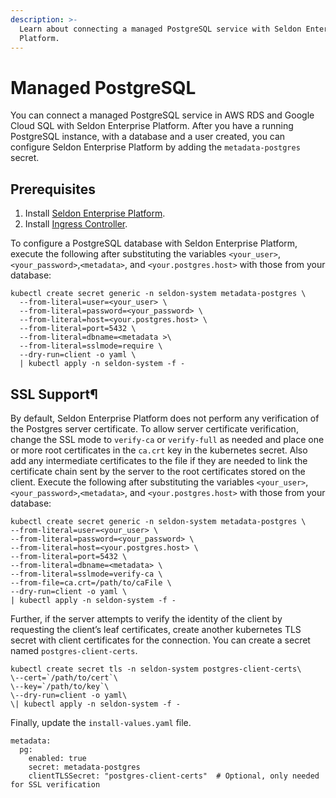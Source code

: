 ```yaml
---
description: >-
  Learn about connecting a managed PostgreSQL service with Seldon Enterprise
  Platform.
---
```


# Managed PostgreSQL

You can connect a managed PostgreSQL service in AWS RDS and Google Cloud SQL with Seldon Enterprise Platform. After you have a running PostgreSQL instance, with a database and a user created, you can configure Seldon Enterprise Platform by adding the `metadata-postgres` secret. 

## Prerequisites

1. Install [Seldon Enterprise Platform](../seldon-enterprise-platform.md).
2. Install [Ingress Controller](../ingress-controller/).

To configure a PostgreSQL database with Seldon Enterprise Platform, execute the following after substituting the variables `<your_user>`, `<your_password>`,`<metadata>`, and `<your.postgres.host>` with those from your database:

```
kubectl create secret generic -n seldon-system metadata-postgres \
  --from-literal=user=<your_user> \
  --from-literal=password=<your_password> \
  --from-literal=host=<your.postgres.host> \
  --from-literal=port=5432 \
  --from-literal=dbname=<metadata >\
  --from-literal=sslmode=require \
  --dry-run=client -o yaml \
  | kubectl apply -n seldon-system -f -
```

## SSL Support¶

By default, Seldon Enterprise Platform does not perform any verification of the Postgres server certificate. To allow server certificate verification, change the SSL mode to `verify-ca` or `verify-full` as needed and place one or more root certificates in the `ca.crt` key in the kubernetes secret. Also add any intermediate certificates to the file if they are needed to link the certificate chain sent by the server to the root certificates stored on the client. Execute the following after substituting the variables `<your_user>`, `<your_password>`,`<metadata>`, and `<your.postgres.host>` with those from your database:

```
kubectl create secret generic -n seldon-system metadata-postgres \
--from-literal=user=<your_user> \
--from-literal=password=<your_password> \
--from-literal=host=<your.postgres.host> \
--from-literal=port=5432 \
--from-literal=dbname=<metadata> \
--from-literal=sslmode=verify-ca \
--from-file=ca.crt=/path/to/caFile \
--dry-run=client -o yaml \
| kubectl apply -n seldon-system -f -
```

Further, if the server attempts to verify the identity of the client by requesting the client’s leaf certificates, create another kubernetes TLS secret with client certificates for the connection. You can create a secret named `postgres-client-certs`.

```
kubectl create secret tls -n seldon-system postgres-client-certs\
\--cert=`/path/to/cert`\
\--key=`/path/to/key`\
\--dry-run=client -o yaml\
\| kubectl apply -n seldon-system -f -
```
Finally, update the `install-values.yaml` file.

```
metadata:
  pg:
    enabled: true
    secret: metadata-postgres
    clientTLSSecret: "postgres-client-certs"  # Optional, only needed for SSL verification
```